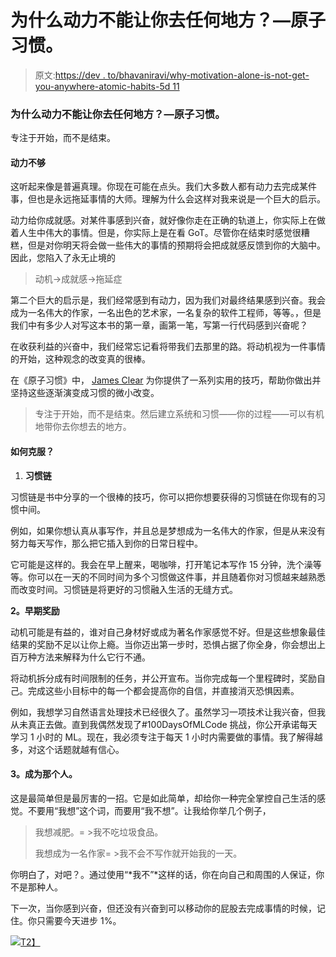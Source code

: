 # 为什么动力不能让你去任何地方？—原子习惯。

> 原文:[https://dev . to/bhavaniravi/why-motivation-alone-is-not-get-you-anywhere-atomic-habits-5d 11](https://dev.to/bhavaniravi/why-motivation-alone-is-not-getting-you-anywhere-atomic-habits-5d11)

### 为什么动力不能让你去任何地方？—原子习惯。

专注于开始，而不是结束。

#### [](#motivation-is-not-enough)动力不够

这听起来像是普遍真理。你现在可能在点头。我们大多数人都有动力去完成某件事，但也是永远拖延事情的大师。理解为什么会这样对我来说是一个巨大的启示。

动力给你成就感。对某件事感到兴奋，就好像你走在正确的轨道上，你实际上在做着人生中伟大的事情。但是，你实际上是在看 GoT。尽管你在结束时感觉很糟糕，但是对你明天将会做一些伟大的事情的预期将会把成就感反馈到你的大脑中。因此，您陷入了永无止境的

> 动机->成就感->拖延症

第二个巨大的启示是，我们经常感到有动力，因为我们对最终结果感到兴奋。我会成为一名伟大的作家，一名出色的艺术家，一名复杂的软件工程师，等等。，但是我们中有多少人对写这本书的第一章，画第一笔，写第一行代码感到兴奋呢？

在收获利益的兴奋中，我们经常忘记看将带我们去那里的路。将动机视为一件事情的开始，这种观念的改变真的很棒。

在《原子习惯》中， [James Clear](https://medium.com/u/528e9a6004d8) 为你提供了一系列实用的技巧，帮助你做出并坚持这些逐渐演变成习惯的微小改变。

> 专注于开始，而不是结束。然后建立系统和习惯——你的过程——可以有机地带你去你想去的地方。

#### [](#how-to-overcome-it)如何克服？

1.  **习惯链**

习惯链是书中分享的一个很棒的技巧，你可以把你想要获得的习惯链在你现有的习惯中间。

例如，如果你想认真从事写作，并且总是梦想成为一名伟大的作家，但是从来没有努力每天写作，那么把它插入到你的日常日程中。

它可能是这样的。我会在早上醒来，喝咖啡，打开笔记本写作 15 分钟，洗个澡等等。你可以在一天的不同时间为多个习惯做这件事，并且随着你对习惯越来越熟悉而改变时间。习惯链是将更好的习惯融入生活的无缝方式。

**2。早期奖励**

动机可能是有益的，谁对自己身材好或成为著名作家感觉不好。但是这些想象最佳结果的奖励不足以让你上瘾。当你迈出第一步时，恐惧占据了你全身，你会想出上百万种方法来解释为什么它行不通。

将动机拆分成有时间限制的任务，并公开宣布。当你完成每一个里程碑时，奖励自己。完成这些小目标中的每一个都会提高你的自信，并直接消灭恐惧因素。

例如，我想学习自然语言处理技术已经很久了。虽然学习一项技术让我兴奋，但我从未真正去做。直到我偶然发现了#100DaysOfMLCode 挑战，你公开承诺每天学习 1 小时的 ML。现在，我必须专注于每天 1 小时内需要做的事情。我了解得越多，对这个话题就越有信心。

#### [](#3-becoming-that-person)3。成为那个人。

这是最简单但是最厉害的一招。它是如此简单，却给你一种完全掌控自己生活的感觉。不要用“我想”这个词，而要用“我不想”。让我给你举几个例子，

> 我想减肥。= >我不吃垃圾食品。
> 
> 我想成为一名作家= >我不会不写作就开始我的一天。

你明白了，对吧？。通过使用“*我不”*这样的话，你在向自己和周围的人保证，你不是那种人。

下一次，当你感到兴奋，但还没有兴奋到可以移动你的屁股去完成事情的时候，记住。你只需要今天进步 1%。

[![](../Images/65343cd2eadd6672efc6c62d9fcceaff.png)T2】](https://res.cloudinary.com/practicaldev/image/fetch/s--KzN0_Ere--/c_limit%2Cf_auto%2Cfl_progressive%2Cq_auto%2Cw_880/https://cdn-images-1.medium.com/max/602/0%2AJnlaseQdjC43DHc9)